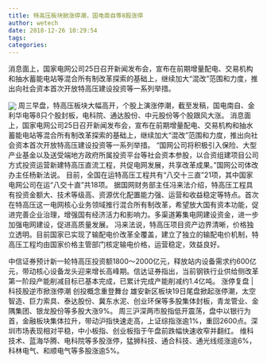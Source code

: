 ```yaml
---
title: 特高压板块掀涨停潮，国电南自等8股涨停
author: wetech
date: 2018-12-26 10:29:54
tags: 
categories: 
---
```

消息面上，国家电网公司25日召开新闻发布会，宣布在前期增量配电、交易机构和抽水蓄能电站等混合所有制改革探索的基础上，继续加大“混改”范围和力度，推出向社会资本首次开放特高压建设投资等一系列举措。
<!-- more -->
<img align="center" border="0" src="https://imgcdn.yicai.com/uppics/images/2018/12/f3b1ce485178574d97f7bd3b7c484807.jpg" />
周三早盘，特高压板块大幅高开，个股上演涨停潮，截至发稿，国电南自、金利华电等8只个股封板，电科院、通达股份、中元股份等个股跟风大涨。
消息面上，国家电网公司25日召开新闻发布会，宣布在前期增量配电、交易机构和抽水蓄能电站等混合所有制改革探索的基础上，继续加大“混改”范围和力度，推出向社会资本首次开放特高压建设投资等一系列举措。
“国网公司将积极引入保险、大型产业基金以及送受端地方政府所属投资平台等社会资本参股，以合资组建项目公司方式投资运营新建特高压直流工程，共促电网发展，共享改革成果。”国网公司体改办主任杨新法说。
目前，全国在运特高压工程共有“八交十三直”21项，其中国家电网公司在运“八交十直”共18项。
据国网财务部主任冯来法介绍，特高压工程具有投资金额大、技术等级高、资源优化配置能力强、运营和收益稳定等特点。首次在特高压这一电网核心业务领域推行混合所有制改革，希望放大国有资本功能，促进完善企业治理，增强国有经济活力和影响力。多渠道筹集电网建设资金，进一步加强电网建设，促进高质量发展。
冯来法说，特高压项目资产边界清晰，价格独立透明。目前国家已实现了输配电价改革全覆盖，建立了独立的输配电价机制，特高压工程均由国家价格主管部门核定输电价格，运营稳定，效益良好。
 
 
中信证券预计新一轮特高压投资额1800～2000亿元，释放站内设备需求约600亿元，带动核心设备龙头迎来增长高峰期。信达证券指出，当前钢铁行业供给侧改革第一阶段产能削减目标已基本完成，已累计完成产能削减约1.4亿吨。
涨停复盘 | 科技股逆市掀涨停潮 创投概念重登舞台
雄安新区板块19日尾盘掀起涨停潮，太空智造、巨力索具、泰达股份、冀东水泥、创业环保等多股集体封板，青龙管业、金隅集团、银龙股份等多股大涨9%。
周三沪深两市股指低开震荡，盘中以银行为首，金融板块集体拉升，带动沪指快速走高，上证综指涨逾1%，重回2600点。深圳市场表现相对平稳，中小板指、创业板指于午盘前跌幅快速收窄并翻红。
维科技术、蓝海华腾、电科院等多股涨停，猛狮科技、通合科技、通光线缆涨逾6%，科林电气、和顺电气等多股涨逾5%。

